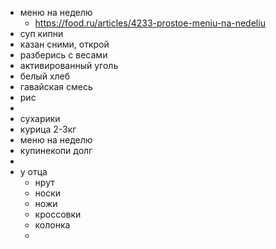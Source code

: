 - меню на неделю
	- https://food.ru/articles/4233-prostoe-meniu-na-nedeliu
- суп кипни 
- казан сними, открой
- разберись с весами
- активированный уголь
- белый хлеб
- гавайская смесь
- рис
-
- сухарики
- курица 2-3кг
- меню на неделю
- купинекопи долг
-
- у отца
	- нрут
	- носки
	- ножи
	- кроссовки
	- колонка
	-
